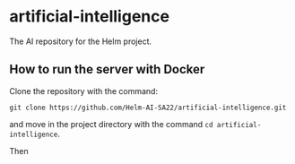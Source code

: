 # artificial-intelligence

The AI repository for the Helm project. 

## How to run the server with Docker
Clone the repository with the command:

`git clone https://github.com/Helm-AI-SA22/artificial-intelligence.git`

and move in the project directory with the command `cd artificial-intelligence`.

Then